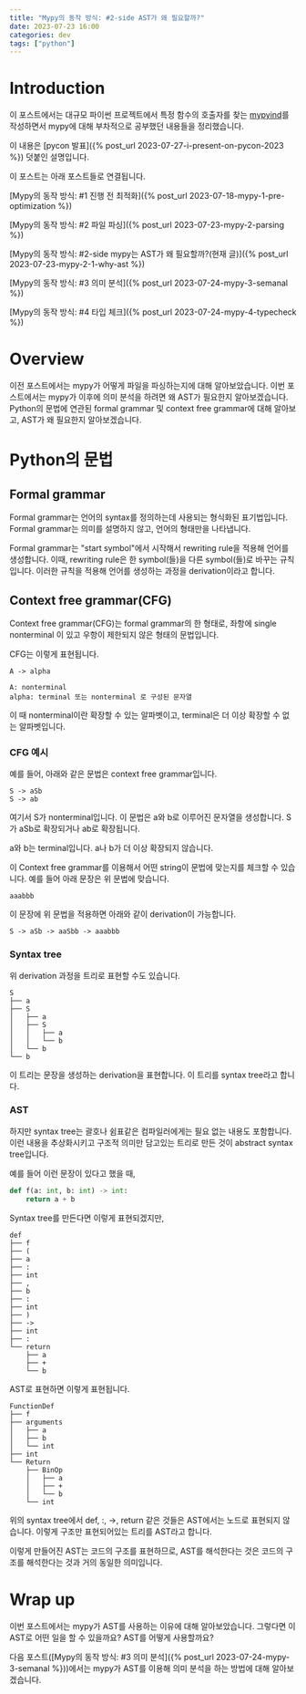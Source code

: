 ```yaml
---
title: "Mypy의 동작 방식: #2-side AST가 왜 필요할까?"
date: 2023-07-23 16:00
categories: dev
tags: ["python"]
---
```


# Introduction

이 포스트에서는 대규모 파이썬 프로젝트에서 특정 함수의 호출자를 찾는 [mypyind](https://github.com/yangkyeongmo/mypyind)를 작성하면서 mypy에 대해 부차적으로 공부했던 내용들을 정리했습니다.

이 내용은 [pycon 발표]({% post_url 2023-07-27-i-present-on-pycon-2023 %}) 덧붙인 설명입니다.

이 포스트는 아래 포스트들로 연결됩니다.

[Mypy의 동작 방식: #1 진행 전 최적화]({% post_url 2023-07-18-mypy-1-pre-optimization %})

[Mypy의 동작 방식: #2 파일 파싱]({% post_url 2023-07-23-mypy-2-parsing %})

[Mypy의 동작 방식: #2-side mypy는 AST가 왜 필요할까?(현재 글)]({% post_url 2023-07-23-mypy-2-1-why-ast %})

[Mypy의 동작 방식: #3 의미 분석]({% post_url 2023-07-24-mypy-3-semanal %})

[Mypy의 동작 방식: #4 타입 체크]({% post_url 2023-07-24-mypy-4-typecheck %})

# Overview

이전 포스트에서는 mypy가 어떻게 파일을 파싱하는지에 대해 알아보았습니다.
이번 포스트에서는 mypy가 이후에 의미 분석을 하려면 왜 AST가 필요한지 알아보겠습니다.
Python의 문법에 연관된 formal grammar 및 context free grammar에 대해 알아보고, AST가 왜 필요한지 알아보겠습니다.

# Python의 문법

## Formal grammar

Formal grammar는 언어의 syntax를 정의하는데 사용되는 형식화된 표기법입니다.
Formal grammar는 의미를 설명하지 않고, 언어의 형태만을 나타냅니다.

Formal grammar는 "start symbol"에서 시작해서 rewriting rule을 적용해 언어를 생성합니다.
이때, rewriting rule은 한 symbol(들)을 다른 symbol(들)로 바꾸는 규칙입니다.
이러한 규칙을 적용해 언어를 생성하는 과정을 derivation이라고 합니다.

## Context free grammar(CFG)

Context free grammar(CFG)는 formal grammar의 한 형태로, 좌항에 single nonterminal 이 있고 우항이 제한되지 않은 형태의 문법입니다.

CFG는 이렇게 표현됩니다.

```
A -> alpha

A: nonterminal
alpha: terminal 또는 nonterminal 로 구성된 문자열
```
이 때 nonterminal이란 확장할 수 있는 알파벳이고, terminal은 더 이상 확장할 수 없는 알파벳입니다.

### CFG 예시

예를 들어, 아래와 같은 문법은 context free grammar입니다.
```
S -> aSb
S -> ab
```
여기서 S가 nonterminal입니다. 이 문법은 a와 b로 이루어진 문자열을 생성합니다. S가 aSb로 확장되거나 ab로 확장됩니다.

a와 b는 terminal입니다. a나 b가 더 이상 확장되지 않습니다.

이 Context free grammar를 이용해서 어떤 string이 문법에 맞는지를 체크할 수 있습니다.
예를 들어 아래 문장은 위 문법에 맞습니다.
```
aaabbb
```
이 문장에 위 문법을 적용하면 아래와 같이 derivation이 가능합니다.
```
S -> aSb -> aaSbb -> aaabbb
```

### Syntax tree

위 derivation 과정을 트리로 표현할 수도 있습니다.
```
S
├── a
├── S
│   ├── a
│   ├── S
│   │   ├── a
│   │   └── b
│   └── b
└── b
```
이 트리는 문장을 생성하는 derivation을 표현합니다. 이 트리를 syntax tree라고 합니다.

### AST

하지만 syntax tree는 괄호나 쉼표같은 컴파일러에게는 필요 없는 내용도 포함합니다.
이런 내용을 추상화시키고 구조적 의미만 담고있는 트리로 만든 것이 abstract syntax tree입니다.

예를 들어 이런 문장이 있다고 했을 때,
```python
def f(a: int, b: int) -> int:
    return a + b
```
Syntax tree를 만든다면 이렇게 표현되겠지만,
```
def
├── f
├── (
├── a
├── :
├── int
├── ,
├── b
├── :
├── int
├── )
├── ->
├── int
├── :
└── return
    ├── a
    ├── +
    └── b
```

AST로 표현하면 이렇게 표현됩니다.
```
FunctionDef
├── f
├── arguments
│   ├── a
│   ├── b
│   └── int
├── int
└── Return
    ├── BinOp
    │   ├── a
    │   ├── +
    │   └── b
    └── int
```
위의 syntax tree에서 def, :, ->, return 같은 것들은 AST에서는 노드로 표현되지 않습니다.
이렇게 구조만 표현되어있는 트리를 AST라고 합니다.

이렇게 만들어진 AST는 코드의 구조를 표현하므로, AST를 해석한다는 것은 코드의 구조를 해석한다는 것과 거의 동일한 의미입니다.

# Wrap up

이번 포스트에서는 mypy가 AST를 사용하는 이유에 대해 알아보았습니다.
그렇다면 이 AST로 어떤 일을 할 수 있을까요?
AST를 어떻게 사용할까요?

다음 포스트([Mypy의 동작 방식: #3 의미 분석]({% post_url 2023-07-24-mypy-3-semanal %}))에서는 mypy가 AST를 이용해 의미 분석을 하는 방법에 대해 알아보겠습니다.
